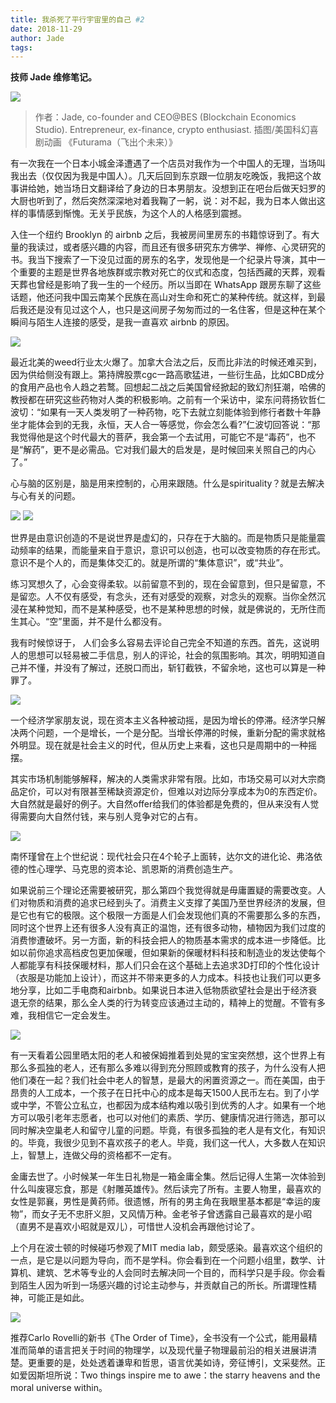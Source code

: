 ```yaml
---
title: 我杀死了平行宇宙里的自己 #2
date: 2018-11-29
author: Jade
tags: 
---
```


**技师 Jade 维修笔记。**

<!--more-->

![](https://cosmosrepair-1257028016.cos.ap-beijing.myqcloud.com/2019-06-26-641.jpeg)

> 作者：Jade, co-founder and CEO@BES (Blockchain Economics Studio). Entrepreneur, ex-finance, crypto enthusiast.
> 插图/美国科幻喜剧动画 《Futurama（飞出个未来）》

有一次我在一个日本小城金泽遭遇了一个店员对我作为一个中国人的无理，当场叫我出去（仅仅因为我是中国人）。几天后回到东京跟一位朋友吃晚饭，我把这个故事讲给她，她当场日文翻译给了身边的日本男朋友。没想到正在吧台后做天妇罗的大厨也听到了，然后突然深深地对着我鞠了一躬，说：对不起，我为日本人做出这样的事情感到惭愧。无关乎民族，为这个人的人格感到震撼。

入住一个纽约 Brooklyn 的 airbnb 之后，我被房间里房东的书籍惊讶到了。有大量的我读过，或者感兴趣的内容，而且还有很多研究东方佛学、禅修、心灵研究的书。我当下搜索了一下没见过面的房东的名字，发现他是一个纪录片导演，其中一个重要的主题是世界各地族群或宗教对死亡的仪式和态度，包括西藏的天葬，观看天葬也曾经是影响了我一生的一个经历。所以当即在 WhatsApp 跟房东聊了这些话题，他还问我中国云南某个民族在高山对生命和死亡的某种传统。就这样，到最后我还是没有见过这个人，也只是这间房子匆匆而过的一名住客，但是这种在某个瞬间与陌生人连接的感受，是我一直喜欢 airbnb 的原因。

![](https://cosmosrepair-1257028016.cos.ap-beijing.myqcloud.com/2019-06-26-640%20-1--1.jpeg)

最近北美的weed行业太火爆了。加拿大合法之后，反而比非法的时候还难买到，因为供给侧没有跟上。第持牌股票cgc一路高歌猛进，一些衍生品，比如CBD成分的食用产品也令人趋之若鹜。回想起二战之后美国曾经掀起的致幻剂狂潮，哈佛的教授都在研究这些药物对人类的积极影响。之前有一个采访中，梁东问蒋扬钦哲仁波切：“如果有一天人类发明了一种药物，吃下去就立刻能体验到修行者数十年静坐才能体会到的无我，永恒，天人合一等感觉，你会怎么看?”仁波切回答说：“那我觉得他是这个时代最大的菩萨，我会第一个去试用，可能它不是“毒药”，也不是“解药”，更不是必需品。它对我们最大的启发是，是时候回来关照自己的内心了。”

心与脑的区别是，脑是用来控制的，心用来跟随。什么是spirituality？就是去解决与心有关的问题。

![](https://cosmosrepair-1257028016.cos.ap-beijing.myqcloud.com/2019-06-26-640%20-3--1.jpeg)
![](https://cosmosrepair-1257028016.cos.ap-beijing.myqcloud.com/2019-06-26-640%20-2--1.jpeg)

世界是由意识创造的不是说世界是虚幻的，只存在于大脑的。而是物质只是能量震动频率的结果，而能量来自于意识，意识可以创造，也可以改变物质的存在形式。意识不是个人的，而是集体交汇的。就是所谓的“集体意识”，或“共业”。

练习冥想久了，心会变得柔软。以前留意不到的，现在会留意到，但只是留意，不是留恋。人不仅有感受，有念头，还有对感受的观察，对念头的观察。当你全然沉浸在某种觉知，而不是某种感受，也不是某种思想的时候，就是佛说的，无所住而生其心。“空”里面，并不是什么都没有。

 我有时候惊讶于， 人们会多么容易去评论自己完全不知道的东西。首先，这说明人的思想可以轻易被二手信息，别人的评论，社会的氛围影响。其次，明明知道自己并不懂，并没有了解过，还脱口而出，斩钉截铁，不留余地，这也可以算是一种罪了。

![](https://cosmosrepair-1257028016.cos.ap-beijing.myqcloud.com/2019-06-26-640%20-4-.jpeg)

 一个经济学家朋友说，现在资本主义各种被动摇，是因为增长的停滞。经济学只解决两个问题，一个是增长，一个是分配。当增长停滞的时候，重新分配的需求就格外明显。现在就是社会主义的时代，但从历史上来看，这也只是周期中的一种摇摆。

其实市场机制能够解释，解决的人类需求非常有限。比如，市场交易可以对大宗商品定价，可以对有限甚至稀缺资源定价，但难以对边际分享成本为0的东西定价。大自然就是最好的例子。大自然offer给我们的体验都是免费的，但从来没有人觉得需要向大自然付钱，来与别人竞争对它的占有。

![](https://cosmosrepair-1257028016.cos.ap-beijing.myqcloud.com/2019-06-26-640%20-5-.jpeg)

南怀瑾曾在上个世纪说：现代社会只在4个轮子上面转，达尔文的进化论、弗洛依德的性心理学、马克思的资本论、凯恩斯的消费创造生产。

如果说前三个理论还需要被研究，那么第四个我觉得就是毋庸置疑的需要改变。人们对物质和消费的追求已经到头了。消费主义支撑了美国乃至世界经济的发展，但是它也有它的极限。这个极限一方面是人们会发现他们真的不需要那么多的东西，同时这个世界上还有很多人没有真正的温饱，还有很多动物，植物因为我们过度的消费惨遭破坏。另一方面，新的科技会把人的物质基本需求的成本进一步降低。比如以前你追求高档皮包更加保暖，但如果新的保暖材料科技和制造业的发达使每个人都能享有科技保暖材料，那人们只会在这个基础上去追求3D打印的个性化设计（衣服是功能加上设计），而这并不带来更多的人力成本。科技也让我们可以更多地分享，比如二手电商和airbnb。如果说日本进入低物质欲望社会是出于经济衰退无奈的结果，那么全人类的行为转变应该通过主动的，精神上的觉醒。不管有多难，我相信它一定会发生。

![](https://cosmosrepair-1257028016.cos.ap-beijing.myqcloud.com/2019-06-26-640%20-6-.jpeg)

有一天看着公园里晒太阳的老人和被保姆推着到处晃的宝宝突然想，这个世界上有那么多孤独的老人，还有那么多难以得到充分照顾或教育的孩子，为什么没有人把他们凑在一起？我们社会中老人的智慧，是最大的闲置资源之一。而在美国，由于昂贵的人工成本，一个孩子在日托中心的成本是每天1500人民币左右。到了小学或中学，不管公立私立，也都因为成本结构难以吸引到优秀的人才。如果有一个地方可以吸引老年志愿者，也可以对他们的素质、学历、健康情况进行筛选，那可以同时解决空巢老人和留守儿童的问题。毕竟，有很多孤独的老人是有文化，有知识的。毕竟，我很少见到不喜欢孩子的老人。毕竟，我们这一代人，大多数人在知识上，智慧上，连做父母的资格都不一定有。

金庸去世了。小时候某一年生日礼物是一箱金庸全集。然后记得人生第一次体验到什么叫废寝忘食，那是《射雕英雄传》。然后读完了所有。主要人物里，最喜欢的女性是郭襄，男性是黄药师。很遗憾，所有的男主角在我眼里基本都是“幸运的废物”，而女子无不忠肝义胆，又风情万种。金老爷子曾透露自己最喜欢的是小昭（直男不是喜欢小昭就是双儿），可惜世人没机会再跟他讨论了。

上个月在波士顿的时候碰巧参观了MIT media lab，颇受感染。最喜欢这个组织的一点，是它是以问题为导向，而不是学科。你会看到在一个问题小组里，数学、计算机、建筑、艺术等专业的人会同时去解决同一个目的，而科学只是手段。你会看到陌生人因为听到一场感兴趣的讨论主动参与，并贡献自己的所长。所谓理性精神，可能正是如此。

![](https://cosmosrepair-1257028016.cos.ap-beijing.myqcloud.com/2019-06-26-640%20-7-.jpeg)

推荐Carlo Rovelli的新书《The Order of Time》，全书没有一个公式，能用最精准而简单的语言把关于时间的物理学，以及现代量子物理最前沿的相关进展讲清楚。更重要的是，处处透着谦卑和哲思，语言优美如诗，旁征博引，文采斐然。正如爱因斯坦所说：Two things inspire me to awe：the starry  heavens and the moral universe within。



